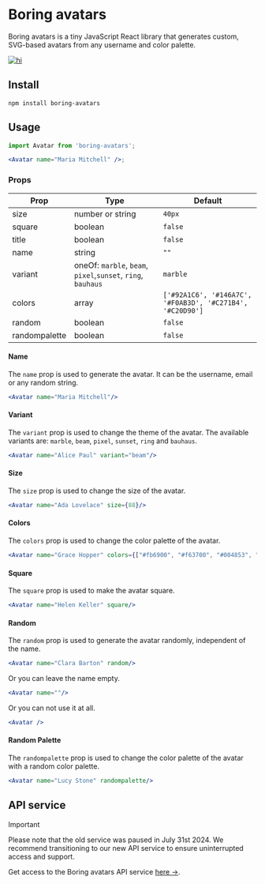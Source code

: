 # Boring avatars

Boring avatars is a tiny JavaScript React library that generates custom, SVG-based avatars from any username and color palette.
<a href="https://www.npmjs.com/package/boring-avatars">

![hi](https://badgen.net/npm/v/boring-avatars)

</a>

## Install

```
npm install boring-avatars
```

## Usage

```jsx
import Avatar from 'boring-avatars';

<Avatar name="Maria Mitchell" />;
```

### Props

| Prop           | Type                                                         | Default                                                   |
|----------------|--------------------------------------------------------------|-----------------------------------------------------------|
| size           | number or string                                             | `40px`                                                    |
| square         | boolean                                                      | `false`                                                   |
| title          | boolean                                                      | `false`                                                   |
| name           | string                                                       | `""`                                                      |
| variant        | oneOf: `marble`, `beam`, `pixel`,`sunset`, `ring`, `bauhaus` | `marble`                                                  |
| colors         | array                                                        | `['#92A1C6', '#146A7C', '#F0AB3D', '#C271B4', '#C20D90']` |
| random         | boolean                                                      | `false`                                                   |
| randompalette  | boolean                                                      | `false`                                                   | 


#### Name
The `name` prop is used to generate the avatar. It can be the username, email or any random string.

```jsx
<Avatar name="Maria Mitchell"/>
```

#### Variant
The `variant` prop is used to change the theme of the avatar. The available variants are: `marble`, `beam`, `pixel`, `sunset`, `ring` and `bauhaus`.

```jsx
<Avatar name="Alice Paul" variant="beam"/>
```

#### Size
The `size` prop is used to change the size of the avatar.

```jsx
<Avatar name="Ada Lovelace" size={88}/>
```

#### Colors
The `colors` prop is used to change the color palette of the avatar.

```jsx
<Avatar name="Grace Hopper" colors={["#fb6900", "#f63700", "#004853", "#007e80", "#00b9bd"]}/>
```

#### Square
The `square` prop is used to make the avatar square.

```jsx
<Avatar name="Helen Keller" square/>
```

#### Random
The `random` prop is used to generate the avatar randomly, independent of the name.

```jsx
<Avatar name="Clara Barton" random/>
```

Or you can leave the name empty.

```jsx
<Avatar name=""/>
```

Or you can not use it at all.

```jsx
<Avatar />
```

#### Random Palette

The `randompalette` prop is used to change the color palette of the avatar with a random color palette.

```jsx
<Avatar name="Lucy Stone" randompalette/>
```

## API service

> [!IMPORTANT]  
> Please note that the old service was paused in July 31st 2024. We recommend transitioning to our new API service to ensure uninterrupted access and support.

Get access to the Boring avatars API service [here →](https://boringdesigners.gumroad.com/l/boring-avatars-service).
